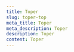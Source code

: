 ```yaml
---
title: Toper
slug: toper-top
meta_title: Toper
meta_description: Toper
description: Toper
content: Toper
---
```

